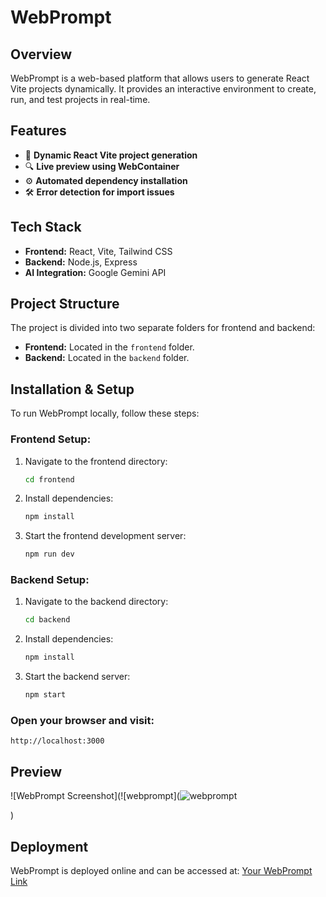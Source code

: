 # WebPrompt

## Overview  
WebPrompt is a web-based platform that allows users to generate React Vite projects dynamically. It provides an interactive environment to create, run, and test projects in real-time.  

## Features  
- 🚀 **Dynamic React Vite project generation**  
- 🔍 **Live preview using WebContainer**  
- ⚙️ **Automated dependency installation**  
- 🛠️ **Error detection for import issues**  

## Tech Stack  
- **Frontend:** React, Vite, Tailwind CSS  
- **Backend:** Node.js, Express  
- **AI Integration:** Google Gemini API  

## Project Structure  
The project is divided into two separate folders for frontend and backend:
- **Frontend:** Located in the `frontend` folder.
- **Backend:** Located in the `backend` folder.

## Installation & Setup  
To run WebPrompt locally, follow these steps:

### Frontend Setup:
1. Navigate to the frontend directory:
   ```bash
   cd frontend
   ```
2. Install dependencies:
   ```bash
   npm install
   ```
3. Start the frontend development server:
   ```bash
   npm run dev
   ```

### Backend Setup:
1. Navigate to the backend directory:
   ```bash
   cd backend
   ```
2. Install dependencies:
   ```bash
   npm install
   ```
3. Start the backend server:
   ```bash
   npm start
   ```

### Open your browser and visit:
   ```
   http://localhost:3000
   ```

## Preview  
![WebPrompt Screenshot](![webprompt](![webprompt](https://github.com/user-attachments/assets/9cecc508-b0bd-440d-b8d1-176fdec2dc1f)

)

## Deployment  
WebPrompt is deployed online and can be accessed at: [Your WebPrompt Link](https://webprompt-xi.vercel.app/)

